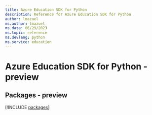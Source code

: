```yaml
---
title: Azure Education SDK for Python
description: Reference for Azure Education SDK for Python
author: lmazuel
ms.author: lmazuel
ms.data: 06/29/2023
ms.topic: reference
ms.devlang: python
ms.service: education
---
```

# Azure Education SDK for Python - preview
## Packages - preview
[!INCLUDE [packages](education-index.md)]